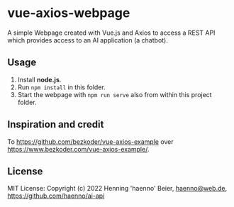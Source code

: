 # vue-axios-webpage

A simple Webpage created with Vue.js and Axios to access a REST API which provides access to an AI application (a chatbot).

## Usage

1. Install **node.js**.
2. Run ``npm install`` in this folder.
3. Start the webpage with  ``npm run serve`` also from within this project folder.

## Inspiration and credit

To <https://github.com/bezkoder/vue-axios-example> over <https://www.bezkoder.com/vue-axios-example/>.

## License

MIT License: Copyright (c) 2022 Henning 'haenno' Beier, haenno@web.de, <https://github.com/haenno/ai-api>

